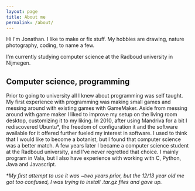 ```yaml
---
layout: page
title: About me
permalink: /about/
---
```


Hi I'm Jonathan. I like to make or fix stuff. My hobbies are drawing, nature photography, coding, to name a few.

I'm currently studying computer science at the Radboud university in Nijmegen.

## Computer science, programming
Prior to going to university all I knew about programming was self taught. My first experience with programming was making small games and messing around with existing games with GameMaker. Aside from messing around with game maker I liked to improve my setup on the living room desktop, customizing it to my liking. In 2010, after using Mandriva for a bit I rediscovered Ubuntu\*, the freedom of configuration it and the software available for it offered further fueled my interest in software. I used to think that I would like to become a botanist, but I found that computer science was a better match. A few years later I became a computer science student at the Radboud university, and I've never regretted that choice.
I mainly program in Vala, but I also have experience with working with C, Python, Java and Javascript.

\*_My first attempt to use it was ~two years prior, but the 12/13 year old me got too confused, I was trying to install .tar.gz files and gave up._
